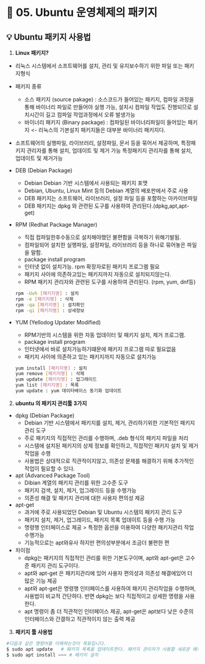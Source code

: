 # 🌈 05. Ubuntu 운영체제의 패키지
## 💡 Ubuntu 패키지 사용법
1. **Linux 패키지?**
- 리눅스 시스템에서 소프트웨어를 설치, 관리 및 유지보수하기 위한 파일 또는 패키지형식

- 패키지 종류
    - 소스 패키지 (source pakage) : 소스코드가 들어있는 패키지, 컴파일 과정을 통해 바이너리 파일로 만들어야 실행 가능, 설치시 컴파일 작업도 진행되므로 설치시간이 길고 컴파일 작업과정에서 오류 발생가능
    - 바이너리 패키지 (Binary package) : 컴파일된 바이너리파일이 들어있는 패키지 <- 리눅스의 기본설치 패키지들은 대부분 바이너리 패키지다.

- 소프트웨어의 실행파일, 라이브러리, 설정파일, 문서 등을 묶어서 제공하며, 특정패키지 관리자를 통해 설치, 업데이트 및 제거 가능  특정패키지 관리자를 통해 설치, 업데이트 및 제거가능

- DEB (Debian Package)
    - Debian Debian 기반 시스템에서 사용되는 패키지 포맷
    - Debian, Ubuntu, Linux Mint 등의 Debian 계열의 배포판에서 주로 사용
    - DEB 패키지는 소프트웨어, 라이브러리, 설정 파일 등을 포함하는 아카이브파일
    - DEB 패키지는 dpkg 와 관련된 도구를 사용하여 관리된다.(dpkg,apt,apt-get)
- RPM (Redhat Package Manager)
    - 직접 컴파일한후수동으로 설치해야했던 불편함을 극복하기 위해기발됨.
    - 컴파일되어 설치한 실행파일, 설정파일, 라이브러리 등을 하나로 묶어놓은 파일을 말함.
    - package install program
    - 인터넷 없이 설치가능. rpm 확장자로된 패키지 프로그램 필요
    - 패키지 사이에 의존하고있는 패키지까지 자동으로 설치되지않는다.
    - RPM 패키지 관리자와 관련된 도구를 사용하여 관리된다. (rpm, yum, dnf등)
    ```bash
    rpm -Uvh [패키지명] : 설치
    rpm -e [패키지명] : 삭제
    rpm -qa [패키지명] : 설치확인
    rpm -qi [패키지명] : 상세정보
    ```
- YUM (Yellodog Updater Modified)
    - RPM기반의 시스템을 위한 자동 업데이터 및 패키지 설치, 제거 프로그램. 
    - package install program
    - 인터넷에서 바로 설치가능하기떄문에 패키지 프로그램 따로 필요없음
    - 패키지 사이에 의존하고 있는 패키지까지 자동으로 설치가능
    ```bash
    yum install [패키지명] : 설치
    yum remove [패키지명] : 삭제
    yum update [패키지명] : 업그레이드
    yum list [패키지명] : 목록
    yum update : yum 데이터베이스 동기화 업데이트
    ```
2. **ubuntu 의 패키지 관리툴 3가지**
- dpkg (Debian Package)
    - Debian 기반 시스템에서 패키지를 설치, 제거, 관리하기위한 기본적인 패키지 관리 도구
    - 주로 패키지의 직접적인 관리를 수행하며, .deb 형식의 패키지 파일을 처리
    - 시스템에 설치된 패키지의 상제 정보를 확인하고, 직접적인 패키지 설치 및 제거 작업을 수행
    - 사용법은 상대적으로 직관적이지않고, 의존성 문제를 해결하기 위해 추가적인 작업이 필요할 수 있다.
- apt (Advanced Package Tool)
    - Dibian 계열의 패키지 관리를 위한 고수준 도구
    - 패키지 검색, 설치, 제거, 업그레이드 등을 수행가능
    - 의존성 해결 및 패키지 관리에 대한 사용자 편의성 제공
- apt-get 
    - 과거에 주로 사용되었던 Debian 및 Ubuntu 시스템의 패키지 관리 도구
    - 패키지 설치, 제거, 업그레이드, 패키지 목록 업데이트 등을 수행 가능
    - 명령행 인터페이스로 제공 > 특정한 옵션을 이용하여 다양한 패키지관리 작업 수행가능
    - 기능적으로는 apt와유사 하지만 편의성부분에서 조금더 불편한 편
- 차이점
    - dpkg는 패키지의 직접적인 관리를 위한 기본도구이며, apt와 apt-get은 고수준 패키지 관리 도구이다.
    - apt와 apt-get 은 패키지관리에 있어 사용자 편의성과 의존성 해결에있어 더 많은 기능 제공
    - apt와 apt-get은 명령행 인터페이스를 사용하여 패키지 관리작업을 수행하며, 사용법이 비교적 간단하다. 반면 dpkg는 보다 직접적이고 상세한 명령을 사용한다.
    - apt 명령이 좀 더 직관적인 인터페이스 제공, apt-get은 apt보다 낮은 수준의 인터페이스와 간결하고 직관적이지 않는 출력 제공
    
3. **패키지 툴 사용법**
```bash
#다음과 같은 명령어를 이해하는것이 목표입니다.
$ sudo apt update   # 패키지 목록을 업데이트한다. 패키지 관리자가 사용할 새로운 패키지 정보를 가져옴
$ sudo apt install ~~~ # 패키지 설치
```